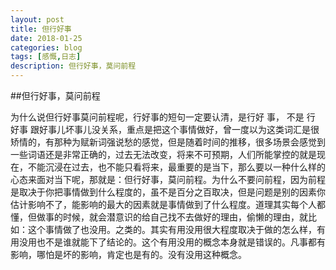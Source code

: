 ```yaml
---
layout: post
title: 但行好事
date: 2018-01-25
categories: blog
tags: [感慨,日志]
description: 但行好事，莫问前程
---
```


##但行好事，莫问前程

为什么说但行好事莫问前程呢，行好事的短句一定要认清，是行好  事，  不是 行  好事  跟好事儿坏事儿没关系，重点是把这个事情做好，曾一度以为这类词汇是很矫情的，有那种为赋新词强说愁的感觉，但是随着时间的推移，很多场景会感觉到一些词语还是非常正确的，过去无法改变，将来不可预期，人们所能掌控的就是现在，不能沉浸在过去，也不能只看将来，最重要的是当下，那么要以一种什么样的心态来面对当下呢，那就是：但行好事，莫问前程。为什么不要问前程，因为前程是取决于你把事情做到什么程度的，虽不是百分之百取决，但是问题是别的因素你估计影响不了，能影响的最大的因素就是事情做到了什么程度。道理其实每个人都懂，但做事的时候，就会潜意识的给自己找不去做好的理由，偷懒的理由，就比如：这个事情做了也没用。之类的。其实有用没用很大程度取决于做的怎么样，有用没用也不是谁就能下了结论的。这个有用没用的概念本身就是错误的。凡事都有影响，哪怕是坏的影响，肯定也是有的。没有没用这种概念。
 